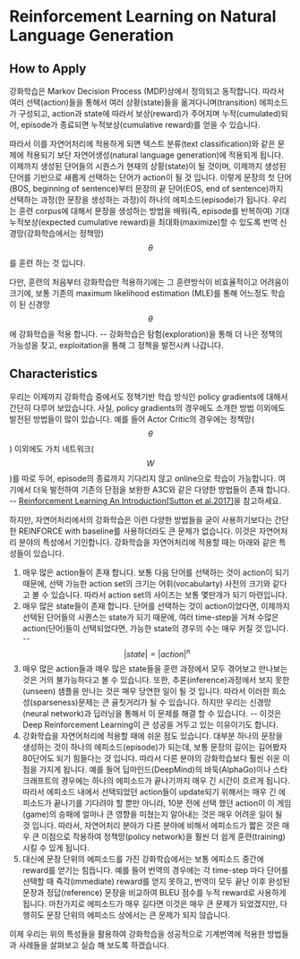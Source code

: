 # Reinforcement Learning on Natural Language Generation

## How to Apply

강화학습은 Markov Decision Process (MDP)상에서 정의되고 동작합니다. 따라서 여러 선택(action)들을 통해서 여러 상황(state)들을 옮겨다니며(transition) 에피소드가 구성되고, action과 state에 따라서 보상(reward)가 주어지며 누적(cumulated)되어, episode가 종료되면 누적보상(cumulative reward)를 얻을 수 있습니다.

따라서 이를 자연어처리에 적용하게 되면 텍스트 분류(text classification)와 같은 문제에 적용되기 보단 자연어생성(natural language generation)에 적용되게 됩니다. 이제까지 생성된 단어들의 시퀀스가 현재의 상황(state)이 될 것이며, 이제까지 생성된 단어를 기반으로 새롭게 선택하는 단어가 action이 될 것 입니다. 이렇게 문장의 첫 단어(BOS, beginning of sentence)부터 문장의 끝 단어(EOS, end of sentence)까지 선택하는 과정(한 문장을 생성하는 과정)이 하나의 에피소드(episode)가 됩니다. 우리는 훈련 corpus에 대해서 문장을 생성하는 방법을 배워(즉, episode를 반복하여) 기대누적보상(expected cumulative reward)을 최대화(maximize)할 수 있도록 번역 신경망(강화학습에서는 정책망) $$\theta$$를 훈련 하는 것 입니다.

다만, 훈련의 처음부터 강화학습만 적용하기에는 그 훈련방식이 비효율적이고 어려움이 크기에, 보통 기존의 maximum likelihood estimation (MLE)를 통해 어느정도 학습이 된 신경망 $$\theta$$에 강화학습을 적용 합니다. -- 강화학습은 탐험(exploration)을 통해 더 나은 정책의 가능성을 찾고, exploitation을 통해 그 정책을 발전시켜 나갑니다.

## Characteristics

우리는 이제까지 강화학습 중에서도 정책기반 학습 방식인 policy gradients에 대해서 간단히 다루어 보았습니다. 사실, policy gradients의 경우에도 소개한 방법 이외에도 발전된 방법들이 많이 있습니다. 예를 들어 Actor Critic의 경우에는 정책망($$\theta$$) 이외에도 가치 네트워크($$W$$)를 따로 두어, episode의 종료까지 기다리지 않고 online으로 학습이 가능합니다. 여기에서 더욱 발전하여 기존의 단점을 보완한 A3C와 같은 다양한 방법들이 존재 합니다. -- [Reinforcement Learning An Introduction[Sutton et al.2017]](http://www.incompleteideas.net/book/bookdraft2017nov5.pdf)을 참고하세요.

하지만, 자연어처리에서의 강화학습은 이런 다양한 방법들을 굳이 사용하기보다는 간단한 REINFORCE with baseline를 사용하더라도 큰 문제가 없습니다. 이것은 자연어처리 분야의 특성에서 기인합니다. 강화학습을 자연어처리에 적용할 때는 아래와 같은 특성들이 있습니다.

1. 매우 많은 action들이 존재 합니다. 보통 다음 단어를 선택하는 것이 action이 되기 때문에, 선택 가능한 action set의 크기는 어휘(vocabularty) 사전의 크기와 같다고 볼 수 있습니다. 따라서 action set의 사이즈는 보통 몇만개가 되기 마련입니다.
1. 매우 많은 state들이 존재 합니다. 단어를 선택하는 것이 action이었다면, 이제까지 선택된 단어들의 시퀀스는 state가 되기 때문에, 여러 time-step을 거쳐 수많은 action(단어)들이 선택되었다면, 가능한 state의 경우의 수는 매우 커질 것 입니다. --  $$|state|=|action|^n$$
1. 매우 많은 action들과 매우 많은 state들을 훈련 과정에서 모두 겪어보고 만나보는 것은 거의 불가능하다고 볼 수 있습니다. 또한, 추론(inference)과정에서 보지 못한(unseen) 샘플을 만나는 것은 매우 당연한 일이 될 것 입니다. 따라서 이러한 희소성(sparseness)문제는 큰 골칫거리가 될 수 있습니다. 하지만 우리는 신경망(neural network)과 딥러닝을 통해서 이 문제를 해결 할 수 있습니다. -- 이것은 Deep Reinforcement Learning이 큰 성공을 거두고 있는 이유이기도 합니다.
1. 강화학습을 자연어처리에 적용할 때에 쉬운 점도 있습니다. 대부분 하나의 문장을 생성하는 것이 하나의 에피소드(episode)가 되는데, 보통 문장의 길이는 길어봤자 80단어도 되기 힘들다는 것 입니다. 따라서 다른 분야의 강화학습보다 훨씬 쉬운 이점을 가지게 됩니다. 예를 들어 딥마인드(DeepMind)의 바둑(AlphaGo)이나 스타크래프트의 경우에는 하나의 에피소드가 끝나기까지 매우 긴 시간이 흐르게 됩니다. 따라서 에피소드 내에서 선택되었던 action들이 update되기 위해서는 매우 긴 에피소드가 끝나기를 기다려야 할 뿐만 아니라, 10분 전에 선택 했던 action이 이 게임(game)의 승패에 얼마나 큰 영향을 미쳤는지 알아내는 것은 매우 어려운 일이 될 것 입니다. 따라서, 자연어처리 분야가 다른 분야에 비해서 에피소드가 짧은 것은 매우 큰 이점으로 작용하여 정책망(policy network)을 훨씬 더 쉽게 훈련(training)시킬 수 있게 됩니다.
1. 대신에 문장 단위의 에피소드를 가진 강화학습에서는 보통 에피소드 중간에 reward를 얻기는 힘듭니다. 예를 들어 번역의 경우에는 각 time-step 마다 단어를 선택할 때 즉각(immediate) reward를 얻지 못하고, 번역이 모두 끝난 이후 완성된 문장과 정답(reference) 문장을 비교하여 BLEU 점수를 누적 reward로 사용하게 됩니다. 마찬가지로 에피소드가 매우 길다면 이것은 매우 큰 문제가 되었겠지만, 다행히도 문장 단위의 에피소드 상에서는 큰 문제가 되지 않습니다.

이제 우리는 위의 특성들을 활용하여 강화학습을 성공적으로 기계번역에 적용한 방법들과 사례들을 살펴보고 실습 해 보도록 하겠습니다.